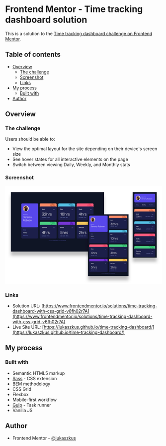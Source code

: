 # Frontend Mentor - Time tracking dashboard solution

This is a solution to the [Time tracking dashboard challenge on Frontend Mentor](https://www.frontendmentor.io/challenges/time-tracking-dashboard-UIQ7167Jw).

## Table of contents

- [Overview](#overview)
  - [The challenge](#the-challenge)
  - [Screenshot](#screenshot)
  - [Links](#links)
- [My process](#my-process)
  - [Built with](#built-with)
- [Author](#author)

## Overview

### The challenge

Users should be able to:

- View the optimal layout for the site depending on their device's screen size
- See hover states for all interactive elements on the page
- Switch between viewing Daily, Weekly, and Monthly stats

### Screenshot

![](./screenshot.jpg)

### Links

- Solution URL: [https://www.frontendmentor.io/solutions/time-tracking-dashboard-with-css-grid-v6fh02r7A](https://www.frontendmentor.io/solutions/time-tracking-dashboard-with-css-grid-v6fh02r7A)
- Live Site URL: [https://lukaszkus.github.io/time-tracking-dashboard/](https://lukaszkus.github.io/time-tracking-dashboard/)

## My process

### Built with

- Semantic HTML5 markup
- [Sass](https://sass-lang.com/) - CSS extension
- BEM methodology
- CSS Grid
- Flexbox
- Mobile-first workflow
- [Gulp](https://gulpjs.com/) - Task runner
- Vanilla JS

## Author

- Frontend Mentor - [@lukaszkus](https://www.frontendmentor.io/profile/lukaszkus)
